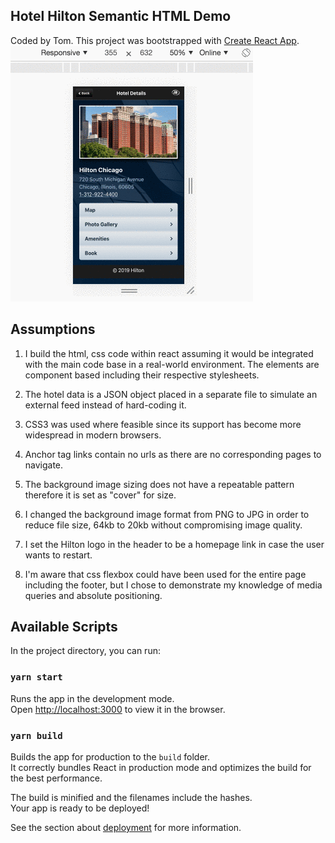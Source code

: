 ## Hotel Hilton Semantic HTML Demo
Coded by Tom. This project was bootstrapped with [Create React App](https://github.com/facebook/create-react-app).
![Hilton page widths](hilton-responsive-page.gif "Hilton page widths")

## Assumptions
1. I build the html, css code within react assuming it would be integrated with the main code base in a real-world environment. The elements are component based including their respective stylesheets.

2. The hotel data is a JSON object placed in a separate file to simulate an external feed instead of hard-coding it.

3. CSS3 was used where feasible since its support has become more widespread in modern browsers.

4. Anchor tag <a> links contain no urls as there are no corresponding pages to navigate.

5. The background image sizing does not have a repeatable pattern therefore it is set as "cover" for size.

6. I changed the background image format from PNG to JPG in order to reduce file size, 64kb to 20kb without compromising image quality.

7. I set the Hilton logo in the header to be a homepage link in case the user wants to restart.

8. I'm aware that css flexbox could have been used for the entire page including the footer, but I chose to demonstrate my knowledge of media queries and absolute positioning.

## Available Scripts

In the project directory, you can run:

### `yarn start`

Runs the app in the development mode.<br />
Open [http://localhost:3000](http://localhost:3000) to view it in the browser.

### `yarn build`

Builds the app for production to the `build` folder.<br />
It correctly bundles React in production mode and optimizes the build for the best performance.

The build is minified and the filenames include the hashes.<br />
Your app is ready to be deployed!

See the section about [deployment](https://facebook.github.io/create-react-app/docs/deployment) for more information.
